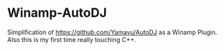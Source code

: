 Winamp-AutoDJ
=============

Simplification of https://github.com/Yamavu/AutoDJ as a Winamp Plugin. Also this is my first time really touching C++.
